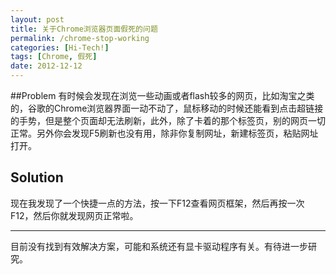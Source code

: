 ```yaml
---
layout: post
title: 关于Chrome浏览器页面假死的问题
permalink: /chrome-stop-working
categories: [Hi-Tech!]
tags: [Chrome, 假死]
date: 2012-12-12
--- 
```


##Problem 
有时候会发现在浏览一些动画或者flash较多的网页，比如淘宝之类的，谷歌的Chrome浏览器界面一动不动了，鼠标移动的时候还能看到点击超链接的手势，但是整个页面却无法刷新，此外，除了卡着的那个标签页，别的网页一切正常。另外你会发现F5刷新也没有用，除非你复制网址，新建标签页，粘贴网址打开。

## Solution
现在我发现了一个快捷一点的方法，按一下F12查看网页框架，然后再按一次F12，然后你就发现网页正常啦。

------

目前没有找到有效解决方案，可能和系统还有显卡驱动程序有关。有待进一步研究。